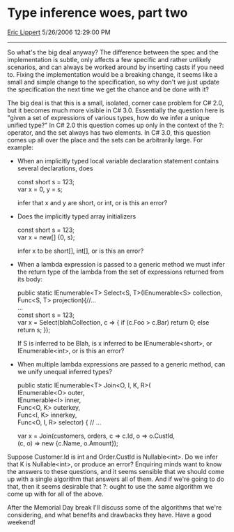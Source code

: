 <div id="page">

# Type inference woes, part two

[Eric Lippert](https://social.msdn.microsoft.com/profile/Eric%20Lippert) 5/26/2006 12:29:00 PM

-----

<div id="content">

So what's the big deal anyway? The difference between the spec and the implementation is subtle, only affects a few specific and rather unlikely scenarios, and can always be worked around by inserting casts if you need to. Fixing the implementation would be a breaking change, it seems like a small and simple change to the specification, so why don't we just update the specification the next time we get the chance and be done with it?

The big deal is that this is a small, isolated, corner case problem for C\# 2.0, but it becomes much more visible in C\# 3.0. Essentially the question here is "given a set of expressions of various types, how do we infer a unique unified type?" In C\# 2.0 this question comes up only in the context of the <span class="code">?:</span> operator, and the set always has two elements. In C\# 3.0, this question comes up all over the place and the sets can be arbitrarily large. For example:

<div class="mine">

  - When an implicitly typed local variable declaration statement contains several declarations, does  
      
    <span class="code">const short s = 123;  
    var x = 0, y = s;  
      
    </span>infer that <span class="code">x</span> and <span class="code">y</span> are <span class="code">short</span>, or <span class="code">int</span>, or is this an error?
  - Does the implicitly typed array initializers  
      
    <span class="code">const short s = 123;  
    var x = new\[\] {0, s};  
      
    </span>infer <span class="code">x</span> to be <span class="code">short\[\]</span>, <span class="code">int\[\]</span>, or is this an error?
  - When a lambda expression is passed to a generic method we must infer the return type of the lambda from the set of expressions returned from its body:  
      
    <span class="code">public static IEnumerable\<T\> Select\<S, T\>(IEnumerable\<S\> collection, Func\<S, T\> projection){//...  
    ...  
    const short s = 123;  
    var x = Select(blahCollection, c =\> { if (c.Foo \> c.Bar) return 0; else return s; });  
      
    </span>If <span class="code">S</span> is inferred to be <span class="code">Blah</span>, is <span class="code">x</span> inferred to be <span class="code">IEnumerable\<short\></span>, or <span class="code">IEnumerable\<int\></span>, or is this an error?
  - When multiple lambda expressions are passed to a generic method, can we unify unequal inferred types?  
      
    <span class="code">public static IEnumerable\<T\> Join\<O, I, K, R\>(  
    IEnumerable\<O\> outer,  
    IEnumerable\<I\> inner,  
    Func\<O, K\> outerkey,  
    Func\<I, K\> innerkey,  
    Func\<O, I, R\> selector) { // ...  
      
    var x = Join(customers, orders, c =\> c.Id, o =\> o.CustId,  
    (c, o) =\> new {c.Name, o.Amount});  
      
    </span>

</div>

<div class="mine">

Suppose <span class="code">Customer.Id</span> is <span class="code">int</span> and <span class="code">Order.CustId</span> is <span class="code">Nullable\<int\></span>. Do we infer that <span class="code">K</span> is <span class="code">Nullable\<int\></span>, or produce an error? Enquiring minds want to know the answers to these questions, and it seems sensible that we should come up with a single algorithm that answers all of them. And if we're going to do that, then it seems desirable that <span class="code">?:</span> ought to use the same algorithm we come up with for all of the above.

After the Memorial Day break I'll discuss some of the algorithms that we're considering, and what benefits and drawbacks they have. Have a good weekend\!

</div>

</div>

</div>

